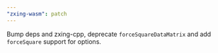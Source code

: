 ```yaml
---
"zxing-wasm": patch
---
```


Bump deps and zxing-cpp, deprecate `forceSquareDataMatrix` and add `forceSquare` support for options.
